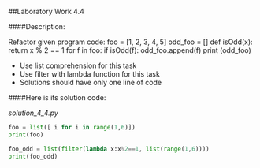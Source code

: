 ##Laboratory Work 4.4

####Description:

Refactor given program code:
    foo = [1, 2, 3, 4, 5]
    odd_foo = []
    def isOdd(x):
        return x % 2 == 1
    for f in foo:
        if isOdd(f):
            odd_foo.append(f)
    print (odd_foo)
- Use list comprehension for this task
- Use filter with lambda function for this task
- Solutions should have only one line of code

####Here is its solution code:

*solution_4_4.py*
```python
foo = list([ i for i in range(1,6)])
print(foo)

foo_odd = list(filter(lambda x:x%2==1, list(range(1,6))))
print(foo_odd)
```